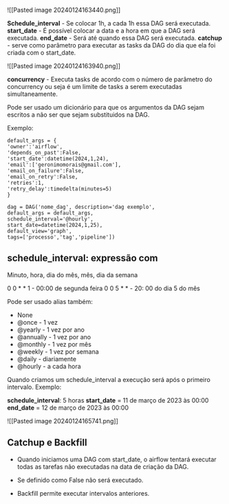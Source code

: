 ![[Pasted image 20240124163440.png]]

**Schedule_interval** - Se colocar 1h, a cada 1h essa DAG será executada.
**start_date** - É possível colocar a data e a hora em que a DAG será executada.
**end_date** - Será até quando essa DAG será executada.
**catchup** - serve como parâmetro para executar as tasks da DAG do dia que ela foi criada com o start_date.


![[Pasted image 20240124163940.png]]

**concurrency** - Executa tasks de acordo com o número de parâmetro do concurrency ou seja é um limite de tasks a serem executadas simultaneamente.

Pode ser usado um dicionário para que os argumentos da DAG sejam escritos a não ser que sejam substituidos na DAG.

Exemplo:

```
default_args = {
'owner':'airflow',
'depends_on_past':False,
'start_date':datetime(2024,1,24),
'email':['geronimomorais@gmail.com'],
'email_on_failure':False,
'email_on_retry':False,
'retries':1,
'retry_delay':timedelta(minutes=5)
}

dag = DAG('nome_dag', description='dag exemplo',
default_args = default_args,
schedule_interval='@hourly',
start_date=datetime(2024,1,25),
default_view='graph',
tags=['processo','tag','pipeline'])
```


## schedule_interval: expressão com 

Minuto, hora, dia do mês, mês, dia da semana

0 0 * * 1 - 00:00 de segunda feira
0 0 5 * * - 20: 00 do dia 5 do mês

Pode ser usado alias também:

- None
- @once - 1 vez 
- @yearly - 1 vez por ano
- @annually - 1 vez por ano
- @monthly - 1 vez por mês
- @weekly - 1 vez por semana
- @daily - diariamente
- @hourly - a cada hora

Quando criamos um schedule_interval a execução será após o primeiro intervalo.
Exemplo:

**schedule_interval**: 5 horas
**start_date** = 11 de março de 2023 às 00:00
**end_date** = 12 de março de 2023 às 00:00

![[Pasted image 20240124165741.png]]

## Catchup e Backfill

- Quando iniciamos uma DAG com start_date, o airflow tentará executar todas as tarefas não executadas na data de criação da DAG.

- Se definido como False não será executado.

- Backfill permite executar intervalos anteriores.




